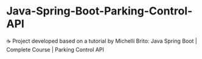 # Java-Spring-Boot-Parking-Control-API
☕ Project developed based on a tutorial by Michelli Brito: Java Spring Boot | Complete Course | Parking Control API
